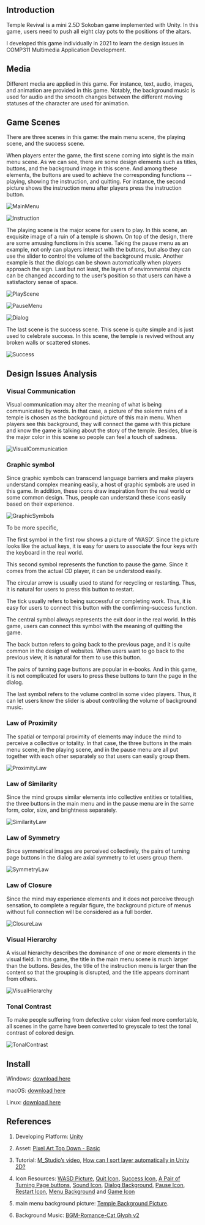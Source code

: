 ## Introduction

Temple Revival is a mini 2.5D Sokoban game implemented with Unity. In this game, users need to push all eight clay pots to the positions of the altars.

I developed this game individually in 2021 to learn the design issues in COMP311 Multimedia Application Development. 

## Media

Different media are applied in this game. For instance, text, audio, images, and animation are provided in this game. Notably, the background music is used for audio and the smooth changes between the different moving statuses of the character are used for animation.

## Game Scenes

There are three scenes in this game: the main menu scene, the playing scene, and the success scene.

When players enter the game, the first scene coming into sight is the main menu scene. As we can see, there are some design elements such as titles, buttons, and the background image in this scene. And among these elements, the buttons are used to achieve the corresponding functions -- playing, showing the instruction, and quitting. For instance, the second picture shows the instruction menu after players press the instruction button. 

![MainMenu](./images/MainMenu.png)

![Instruction](./images/Instruction.png)

The playing scene is the major scene for users to play. In this scene, an exquisite image of a ruin of a temple is shown. On top of the design, there are some amusing functions in this scene. Taking the pause menu as an example, not only can players interact with the buttons, but also they can use the slider to control the volume of the background music. Another example is that the dialogs can be shown automatically when players approach the sign. Last but not least, the layers of environmental objects can be changed according to the user’s position so that users can have a satisfactory sense of space.

![PlayScene](./images/PlayScene.png)

![PauseMenu](./images/PauseMenu.png)

![Dialog](./images/Dialog.png)

The last scene is the success scene. This scene is quite simple and is just used to celebrate success. In this scene, the temple is revived without any broken walls or scattered stones.

![Success](./images/Success.png)

## Design Issues Analysis

### Visual Communication

Visual communication may alter the meaning of what is being communicated by words. In that case, a picture of the solemn ruins of a temple is chosen as the background picture of this main menu. When players see this background, they will connect the game with this picture and know the game is talking about the story of the temple. Besides, blue is the major color in this scene so people can feel a touch of sadness.

![VisualCommunication](./images/VisualCommunication.png)

### Graphic symbol

Since graphic symbols can transcend language barriers and make players understand complex meaning easily, a host of graphic symbols are used in this game. In addition, these icons draw inspiration from the real world or some common design. Thus, people can understand these icons easily based on their experience.

![GraphicSymbols](./images/GraphicSymbols.png)

To be more specific,

The first symbol in the first row shows a picture of ‘WASD’. Since the picture looks like the actual keys, it is easy for users to associate the four keys with the keyboard in the real world. 

This second symbol represents the function to pause the game. Since it comes from the actual CD player, it can be understood easily. 

The circular arrow is usually used to stand for recycling or restarting. Thus, it is natural for users to press this button to restart.

The tick usually refers to being successful or completing work. Thus, it is easy for users to connect this button with the confirming-success function. 

The central symbol always represents the exit door in the real world. In this game, users can connect this symbol with the meaning of quitting the game.

The back button refers to going back to the previous page, and it is quite common in the design of websites. When users want to go back to the previous view, it is natural for them to use this button.

The pairs of turning page buttons are popular in e-books. And in this game, it is not complicated for users to press these buttons to turn the page in the dialog.

The last symbol refers to the volume control in some video players. Thus, it can let users know the slider is about controlling the volume of background music.

### Law of Proximity

The spatial or temporal proximity of elements may induce the mind to perceive a collective or totality. In that case, the three buttons in the main menu scene, in the playing scene, and in the pause menu are all put together with each other separately so that users can easily group them.

![ProximityLaw](./images/ProximityLaw.png)

### Law of Similarity

Since the mind groups similar elements into collective entities or totalities, the three buttons in the main menu and in the pause menu are in the same form, color, size, and brightness separately.

![SimilarityLaw](./images/SimilarityLaw.png)

### Law of Symmetry

Since symmetrical images are perceived collectively, the pairs of turning page buttons in the dialog are axial symmetry to let users group them.

![SymmetryLaw](./images/SymmetryLaw.png)

### Law of Closure

Since the mind may experience elements and it does not perceive through sensation, to complete a regular figure, the background picture of menus without full connection will be considered as a full border.

![ClosureLaw](./images/ClosureLaw.png)

### Visual Hierarchy

A visual hierarchy describes the dominance of one or more elements in the visual field. In this game, the title in the main menu scene is much larger than the buttons. Besides, the title of the instruction menu is larger than the content so that the grouping is disrupted, and the title appears dominant from others.

![VisualHierarchy](./images/VisualHierarchy.png)

### Tonal Contrast

To make people suffering from defective color vision feel more comfortable, all scenes in the game have been converted to greyscale to test the tonal contrast of colored design.

 ![TonalContrast](./images/TonalContrast.png)

## Install

Windows: [download here](https://github.com/YajingLiu2357/Temple-Revival/blob/main/install/Windows.zip)

macOS: [download here](https://github.com/YajingLiu2357/Temple-Revival/blob/main/install/MacOS.zip)

Linux: [download here](https://github.com/YajingLiu2357/Temple-Revival/blob/main/install/Linux.zip)

## References

1. Developing Platform: [Unity](https://unity.com/)

2. Asset: [Pixel Art Top Down - Basic](https://assetstore.unity.com/packages/2d/environments/pixel-art-top-down-basic-187605)

3. Tutorial: [M_Studio’s video](https://space.bilibili.com/370283072/channel/seriesdetail?sid=212003), [How can I sort layer automatically in Unity 2D?](https://www.bilibili.com/video/BV1CL41147Ef)

4. Icon Resources: [WASD Picture](https://designbundles.net/dg-store/1310537-wasd-computer-keyboard-buttons-desktop-interface-w), [Quit Icon](https://www.vectorstock.com/royalty-free-vector/logout-exit-icon-symbol-vector-17374520), [Success Icon](https://www.pngkit.com/view/u2t4r5q8o0e6u2o0_success-icon-arrow-icon/), [A Pair of Turning Page buttons](https://www.pngwing.com/en/free-png-zpphi), [Sound Icon](https://www.pngegg.com/en/png-zootf), [Dialog Background](https://www.subpng.com/png-m6eppb/), [Pause Icon](https://emojiterra.com/play-or-pause-button/), [Restart Icon](https://icon-library.com/icon/restart-icon-23.html), [Menu Background](https://www.tspweb.com/key/海报边框.html) and [Game Icon](http://www.51yuansu.com/sc/vcvthbnueu.html)

5. main menu background picture: [Temple Background Picture](https://pixabay.com/zh/photos/parthenon-greece-acropolis-athens-2125566/).

6. Background Music: [BGM-Romance-Cat Glyph v2](https://assetstore.unity.com/packages/audio/music/bgm-romance-147719)